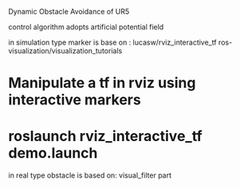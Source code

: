 Dynamic Obstacle Avoidance of UR5

control algorithm adopts artificial potential field

in simulation type
marker is base on :
lucasw/rviz_interactive_tf
ros-visualization/visualization_tutorials

# Manipulate a tf in rviz using interactive markers
#   roslaunch rviz_interactive_tf demo.launch

in real type
obstacle is based on:
visual_filter part